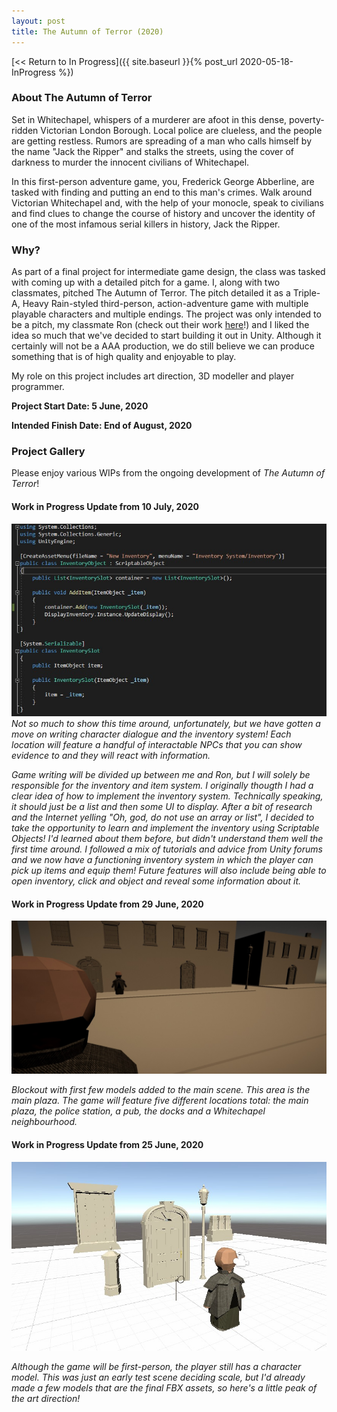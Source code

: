```yaml
---
layout: post
title: The Autumn of Terror (2020)
---
```



[<< Return to In Progress]({{ site.baseurl }}{% post_url 2020-05-18-InProgress %})

### **About The Autumn of Terror**
Set in Whitechapel, whispers of a murderer are afoot in this dense, poverty-ridden Victorian London Borough. Local police are clueless, and the people are getting restless. Rumors are spreading of a man who calls himself by the name "Jack the Ripper" and stalks the streets, using the cover of darkness to murder the innocent civilians of Whitechapel.  

In this first-person adventure game, you, Frederick George Abberline, are tasked with finding and putting an end to this man's crimes. Walk around Victorian Whitechapel and, with the help of your monocle, speak to civilians and find clues to change the course of history and uncover the identity of one of the most infamous serial killers in history, Jack the Ripper.


### **Why?**
As part of a final project for intermediate game design, the class was tasked with coming up with a detailed pitch for a game. I, along with two classmates, pitched The Autumn of Terror. The pitch detailed it as a Triple-A, Heavy Rain-styled third-person, action-adventure game with multiple playable characters and multiple endings. 
The project was only intended to be a pitch, my classmate Ron (check out their work [here](https://ronojoymitra.itch.io/)!) and I liked the idea so much that we've decided to start building it out in Unity. Although it certainly will not be a AAA production, we do still believe we can produce something that is of high quality and enjoyable to play. 

My role on this project includes art direction, 3D modeller and player programmer.


**Project Start Date: 5 June, 2020**

**Intended Finish Date: End of August, 2020**


### **Project Gallery**

Please enjoy various WIPs from the ongoing development of _The Autumn of Terror_!

#### Work in Progress Update from 10 July, 2020 

![Autumn of Terror 10 July WIP](/assets/artwork/MyGames/AutumnOfTerror/AutumnOfTerror_WIP_2020_Jul10.jpg)
_Not so much to show this time around, unfortunately, but we have gotten a move on writing character dialogue and the inventory system! Each location will feature a handful of interactable NPCs that you can show evidence to and they will react with information._

_Game writing will be divided up between me and Ron, but I will solely be responsible for the inventory and item system. I originally thougth I had a clear idea of how to implement the inventory system. Technically speaking, it should just be a list and then some UI to display. After a bit of research and the Internet yelling "Oh, god, do not use an array or list", I decided to take the opportunity to learn and implement the inventory using Scriptable Objects! I'd learned about them before, but didn't understand them well the first time around. I followed a mix of tutorials and advice from Unity forums and we now have a functioning inventory system in which the player can pick up items and equip them! Future features will also include being able to open inventory, click and object and reveal some information about it._


#### Work in Progress Update from 29 June, 2020

![Autumn of Terror WIP](/assets/artwork/MyGames/AutumnOfTerror/AutumnOfTerror_WIP2.jpg)

_Blockout with first few models added to the main scene. This area is the main plaza. The game will feature five different locations total: the main plaza, the police station, a pub, the docks and a Whitechapel neighbourhood._


#### Work in Progress Update from 25 June, 2020

![Autumn of Terror WIP](/assets/artwork/MyGames/AutumnOfTerror/AutumnOfTerror_WIP1.jpg)

_Although the game will be first-person, the player still has a character model. This was just an early test scene deciding scale, but I'd already made a few models that are the final FBX assets, so here's a little peak of the art direction!_